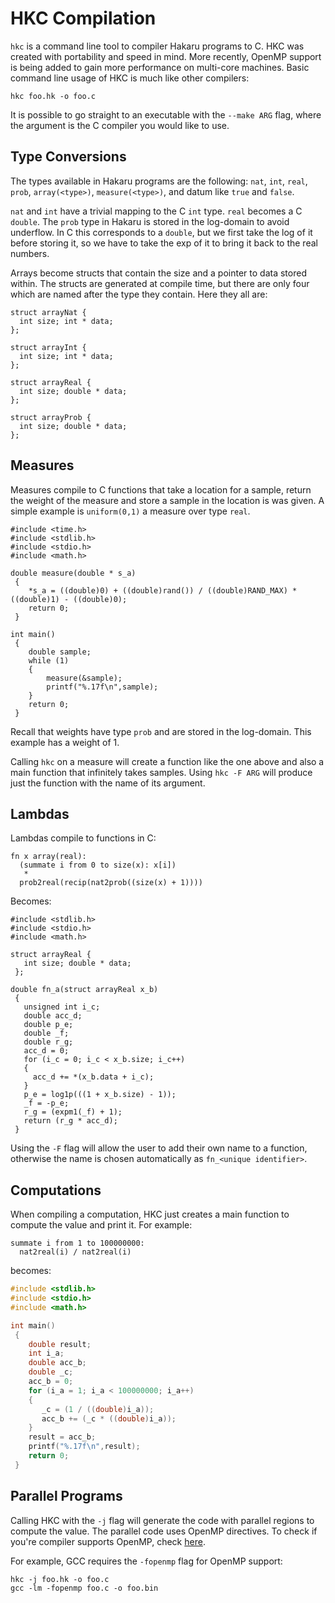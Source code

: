 # HKC Compilation

`hkc` is a command line tool to compiler Hakaru programs to C. HKC was
created with portability and speed in mind. More recently, OpenMP support is
being added to gain more performance on multi-core machines. Basic command line
usage of HKC is much like other compilers:

```
hkc foo.hk -o foo.c
```

It is possible to go straight to an executable with the `--make ARG` flag, where
the argument is the C compiler you would like to use.




## Type Conversions

The types available in Hakaru programs are the following: `nat`, `int`, `real`,
`prob`, `array(<type>)`, `measure(<type>)`, and datum like `true` and `false`.

`nat` and `int` have a trivial mapping to the C `int` type. `real` becomes a C
`double`. The `prob` type in Hakaru is stored in the log-domain to avoid
underflow. In C this corresponds to a `double`, but we first take the log of it
before storing it, so we have to take the exp of it to bring it back to the real
numbers.

Arrays become structs that contain the size and a pointer to data stored within.
The structs are generated at compile time, but there are only four which are
named after the type they contain. Here they all are:

````
struct arrayNat {
  int size; int * data;
};

struct arrayInt {
  int size; int * data;
};

struct arrayReal {
  int size; double * data;
};

struct arrayProb {
  int size; double * data;
};
````



## Measures

Measures compile to C functions that take a location for a sample, return the
weight of the measure and store a sample in the location is was given. A simple
example is `uniform(0,1)` a measure over type `real`.


````
#include <time.h>
#include <stdlib.h>
#include <stdio.h>
#include <math.h>

double measure(double * s_a)
 {
    *s_a = ((double)0) + ((double)rand()) / ((double)RAND_MAX) * ((double)1) - ((double)0);
    return 0;
 }

int main()
 {
    double sample;
    while (1)
    {
        measure(&sample);
        printf("%.17f\n",sample);
    }
    return 0;
 }
````

Recall that weights have type `prob` and are stored in the log-domain. This
example has a weight of 1.

Calling `hkc` on a measure will create a function like the one above and also a
main function that infinitely takes samples. Using `hkc -F ARG` will produce
just the function with the name of its argument.




## Lambdas

Lambdas compile to functions in C:

````
fn x array(real):
  (summate i from 0 to size(x): x[i])
   *
  prob2real(recip(nat2prob((size(x) + 1))))

````

Becomes:

````
#include <stdlib.h>
#include <stdio.h>
#include <math.h>

struct arrayReal {
   int size; double * data;
 };

double fn_a(struct arrayReal x_b)
 {
   unsigned int i_c;
   double acc_d;
   double p_e;
   double _f;
   double r_g;
   acc_d = 0;
   for (i_c = 0; i_c < x_b.size; i_c++)
   {
     acc_d += *(x_b.data + i_c);
   }
   p_e = log1p(((1 + x_b.size) - 1));
   _f = -p_e;
   r_g = (expm1(_f) + 1);
   return (r_g * acc_d);
 }
````

Using the `-F` flag will allow the user to add their own name to a function,
otherwise the name is chosen automatically as `fn_<unique identifier>`.





## Computations

When compiling a computation, HKC just creates a main function to compute the
value and print it. For example:

```
summate i from 1 to 100000000:
  nat2real(i) / nat2real(i)
```

becomes:

```C
#include <stdlib.h>
#include <stdio.h>
#include <math.h>

int main()
 {
    double result;
    int i_a;
    double acc_b;
    double _c;
    acc_b = 0;
    for (i_a = 1; i_a < 100000000; i_a++)
    {
       _c = (1 / ((double)i_a));
       acc_b += (_c * ((double)i_a));
    }
    result = acc_b;
    printf("%.17f\n",result);
    return 0;
 }
```




## Parallel Programs

Calling HKC with the `-j` flag will generate the code with parallel regions to
compute the value. The parallel code uses OpenMP directives. To check if you're
compiler supports OpenMP, check [here](http://openmp.org/wp/openmp-compilers/).

For example, GCC requires the `-fopenmp` flag for OpenMP support:
```
hkc -j foo.hk -o foo.c
gcc -lm -fopenmp foo.c -o foo.bin
```
